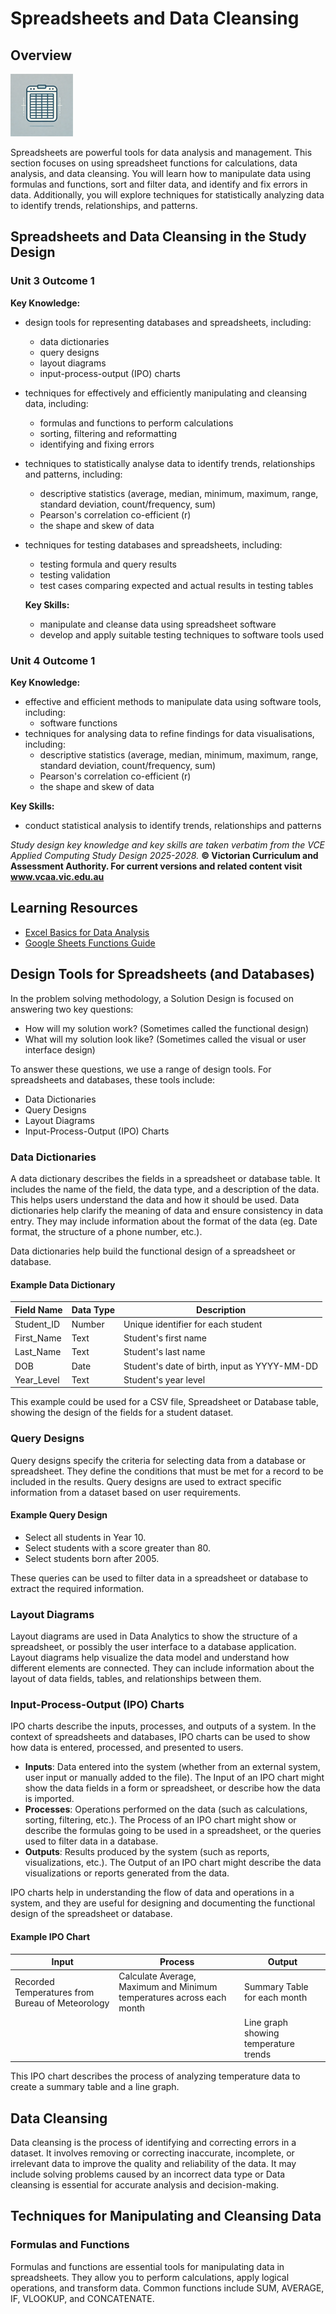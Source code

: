 # Spreadsheets and Data Cleansing

## Overview

![Spreadsheets Image - Created by ChatGPT4o/Dall-E](/assets/images/spreadsheets.png)

Spreadsheets are powerful tools for data analysis and management. This section focuses on using spreadsheet functions for calculations, data analysis, and data cleansing. You will learn how to manipulate data using formulas and functions, sort and filter data, and identify and fix errors in data. Additionally, you will explore techniques for statistically analyzing data to identify trends, relationships, and patterns.

## Spreadsheets and Data Cleansing in the Study Design

### Unit 3 Outcome 1

**Key Knowledge:**

- design tools for representing databases and spreadsheets, including:
  - data dictionaries
  - query designs
  - layout diagrams
  - input-process-output (IPO) charts
- techniques for effectively and efficiently manipulating and cleansing data, including:
  - formulas and functions to perform calculations
  - sorting, filtering and reformatting
  - identifying and fixing errors
- techniques to statistically analyse data to identify trends, relationships and patterns, including:
  - descriptive statistics (average, median, minimum, maximum, range, standard deviation, count/frequency, sum)
  - Pearson's correlation co-efficient (r)
  - the shape and skew of data
- techniques for testing databases and spreadsheets, including:
  - testing formula and query results
  - testing validation
  - test cases comparing expected and actual results in testing tables

  **Key Skills:**
  - manipulate and cleanse data using spreadsheet software
  - develop and apply suitable testing techniques to software tools used

### Unit 4 Outcome 1

**Key Knowledge:**

- effective and efficient methods to manipulate data using software tools, including:
  - software functions
- techniques for analysing data to refine findings for data visualisations, including:
  - descriptive statistics (average, median, minimum, maximum, range, standard deviation, count/frequency, sum)
  - Pearson's correlation co-efficient (r)
  - the shape and skew of data

**Key Skills:**

- conduct statistical analysis to identify trends, relationships and patterns

*Study design key knowledge and key skills are taken verbatim from the VCE Applied Computing Study Design 2025-2028.*
**© Victorian Curriculum and Assessment Authority. For current versions and related content visit www.vcaa.vic.edu.au**

## Learning Resources

- [Excel Basics for Data Analysis](https://www.microsoft.com/en-us/training)
- [Google Sheets Functions Guide](https://support.google.com/docs/answer/3093275)

## Design Tools for Spreadsheets (and Databases)

In the problem solving methodology, a Solution Design is focused on answering two key questions:

- How will my solution work? (Sometimes called the functional design)
- What will my solution look like? (Sometimes called the visual or user interface design)

To answer these questions, we use a range of design tools. For spreadsheets and databases, these tools include:

- Data Dictionaries
- Query Designs
- Layout Diagrams
- Input-Process-Output (IPO) Charts

### Data Dictionaries

A data dictionary describes the fields in a spreadsheet or database table. It includes the name of the field, the data type, and a description of the data. This helps users understand the data and how it should be used. Data dictionaries help clarify the meaning of data and ensure consistency in data entry. They may include information about the format of the data (eg. Date format, the structure of a phone number, etc.).

Data dictionaries help build the functional design of a spreadsheet or database.

#### Example Data Dictionary

| Field Name | Data Type | Description |
|------------|-----------|-------------|
| Student_ID | Number | Unique identifier for each student |
| First_Name | Text | Student's first name |
| Last_Name | Text | Student's last name |
| DOB | Date | Student's date of birth, input as YYYY-MM-DD |
| Year_Level | Text | Student's year level |

This example could be used for a CSV file, Spreadsheet or Database table, showing the design of the fields for a student dataset.

### Query Designs

Query designs specify the criteria for selecting data from a database or spreadsheet. They define the conditions that must be met for a record to be included in the results. Query designs are used to extract specific information from a dataset based on user requirements.

#### Example Query Design

- Select all students in Year 10.
- Select students with a score greater than 80.
- Select students born after 2005.

These queries can be used to filter data in a spreadsheet or database to extract the required information.

### Layout Diagrams

Layout diagrams are used in Data Analytics to show the structure of a spreadsheet, or possibly the user interface to a database application. Layout diagrams help visualize the data model and understand how different elements are connected. They can include information about the layout of data fields, tables, and relationships between them.

### Input-Process-Output (IPO) Charts

IPO charts describe the inputs, processes, and outputs of a system. In the context of spreadsheets and databases, IPO charts can be used to show how data is entered, processed, and presented to users.

- **Inputs**: Data entered into the system (whether from an external system, user input or manually added to the file). The Input of an IPO chart might show the data fields in a form or spreadsheet, or describe how the data is imported.
- **Processes**: Operations performed on the data (such as calculations, sorting, filtering, etc.). The Process of an IPO chart might show or describe the formulas going to be used in a spreadsheet, or the queries used to filter data in a database.
- **Outputs**: Results produced by the system (such as reports, visualizations, etc.). The Output of an IPO chart might describe the data visualizations or reports generated from the data.

IPO charts help in understanding the flow of data and operations in a system, and they are useful for designing and documenting the functional design of the spreadsheet or database.

#### Example IPO Chart

| Input | Process | Output |
|------------|-----------|-------------|
| Recorded Temperatures from Bureau of Meteorology | Calculate Average, Maximum and Minimum temperatures across each month | Summary Table for each month  |
| | | Line graph showing temperature trends |

This IPO chart describes the process of analyzing temperature data to create a summary table and a line graph.

## Data Cleansing

Data cleansing is the process of identifying and correcting errors in a dataset. It involves removing or correcting inaccurate, incomplete, or irrelevant data to improve the quality and reliability of the data. It may include solving problems caused by an incorrect data type or Data cleansing is essential for accurate analysis and decision-making.

## Techniques for Manipulating and Cleansing Data

### Formulas and Functions

Formulas and functions are essential tools for manipulating data in spreadsheets. They allow you to perform calculations, apply logical operations, and transform data. Common functions include SUM, AVERAGE, IF, VLOOKUP, and CONCATENATE.
